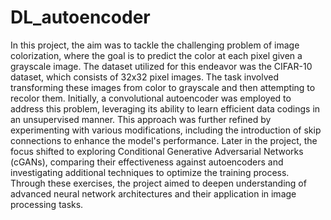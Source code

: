 # DL_autoencoder

In this project, the aim was to tackle the challenging problem of image colorization, where the goal is to predict the color at each pixel given a grayscale image. The dataset utilized for this endeavor was the CIFAR-10 dataset, which consists of 32x32 pixel images. The task involved transforming these images from color to grayscale and then attempting to recolor them. Initially, a convolutional autoencoder was employed to address this problem, leveraging its ability to learn efficient data codings in an unsupervised manner. This approach was further refined by experimenting with various modifications, including the introduction of skip connections to enhance the model's performance. Later in the project, the focus shifted to exploring Conditional Generative Adversarial Networks (cGANs), comparing their effectiveness against autoencoders and investigating additional techniques to optimize the training process. Through these exercises, the project aimed to deepen understanding of advanced neural network architectures and their application in image processing tasks.
